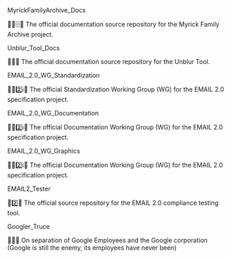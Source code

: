 
MyrickFamilyArchive_Docs

🏴󠁧󠁢󠁷󠁬󠁳󠁿️👥️🗄️📖️ The official documentation source repository for the Myrick Family Archive project.

Unblur_Tool_Docs

🔘️⚒️📖️ The official documentation source repository for the Unblur Tool.

EMAIL_2.0_WG_Standardization

💼️📧️2️⃣️ℹ️📃️ The official Standardization Working Group (WG) for the EMAIL 2.0 specification project.

EMAIL_2.0_WG_Documentation

💼️📧️2️⃣️ℹ️📖️ The official Documentation Working Group (WG) for the EMAIL 2.0 specification project.

EMAIL_2.0_WG_Graphics

💼️📧️2️⃣️ℹ️🎨️ The official Documentation Working Group (WG) for the EMAIL 2.0 specification project.

EMAIL2_Tester

📧️2️⃣️🚧️ The official source repository for the EMAIL 2.0 compliance testing tool.

Googler_Truce

📃️🤝️👤️ On separation of Google Employees and the Google corporation (Google is still the enemy, its employees have never been)


